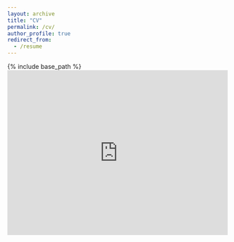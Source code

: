 ```yaml
---
layout: archive
title: "CV"
permalink: /cv/
author_profile: true
redirect_from:
  - /resume
---
```


{% include base_path %}
<embed src="https://anupaprem.github.io/files/AnupAprem_1pageCV.pdf" width="500" height="375" 
 type="application/pdf">
